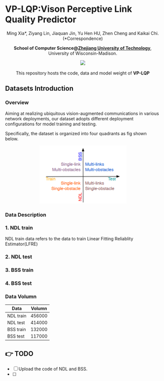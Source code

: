 # VP-LQP:Vison Perceptive Link Quality Predictor
<div align='center'>
 Ming Xia*, Ziyang Lin, Jiaquan Jin, Yu Hen HU, Zhen Cheng and Kaikai Chi. (*Correspondence)

 <strong>School of Computer Science@<a href='https://www.zjut.edu.cn/'>Zhejiang University of Technology</a></strong>, University of Wisconsin-Madison.

 <a href='#-todo'><img src='https://img.shields.io/badge/Paper-PDF-orange'></a> 


This repository hosts the code, data and model weight of **VP-LQP** 

<!--
-----------
-->

</div>

## Datasets Introduction

### Overview
Aiming at realizing ubiquitous vision-augmented communications in various network deployments, our dataset adopts
different deployment configurations for model training and testing.

Specifically, the dataset is organized into four quadrants as fig shown below.
<div style="text-align: center;">
  <img src="./assets/image.png" alt="Description">
</div>

### Data Description
### 1. NDL train
NDL train data refers to the data to train Linear Fitting Reliablity Estimator(LFRE)
### 2. NDL test

### 3. BSS train

### 4. BSS test

### Data Volumn
| Data | Volumn | 
|-------|------------------|
| NDL train | 456000 | 
| NDL test | 414000 | 
| BSS train | 132000 | 
| BSS test | 117000 | 


## 👉 TODO
- [ ] Upload the code of NDL and BSS.
- [ ] 